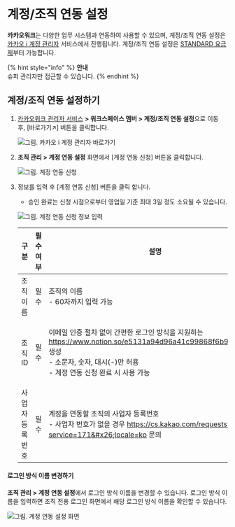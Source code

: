 # 계정/조직 연동 설정

**카카오워크**는 다양한 업무 시스템과 연동하여 사용할 수 있으며, 계정/조직 연동 설정은 [카카오 i 계정 관리자](https://account.kakaoi.ai/) 서비스에서 진행됩니다. 계정/조직 연동 설정은 [STANDARD 요금제](https://www.kakaowork.com/pricing)부터 가능합니다.

{% hint style="info" %}
**안내**\
슈퍼 관리자만 접근할 수 있습니다.
{% endhint %}

## 계정/조직 연동 설정하기

1.  [카카오워크 관리자 서비스](https://admin.kakaowork.com/) **> 워크스페이스 멤버 > 계정/조직 연동 설정**으로 이동 후, \[바로가기↗︎] 버튼을 클릭합니다.

    ![그림. 카카오 i 계정 관리자 바로가기](https://t1.kakaocdn.net/service_kep_docpublish/Figma/%5B%EA%B4%80%EB%A6%AC%EC%9E%90%20%EA%B0%80%EC%9D%B4%EB%93%9C%5D%20Kakao%20Work/%EC%B9%B4%EC%B9%B4%EC%98%A4_i_%EA%B3%84%EC%A0%95_%EB%B0%94%EB%A1%9C%EA%B0%80%EA%B8%B0.png)


2.  **조직 관리 > 계정 연동 설정** 화면에서 \[계정 연동 신청] 버튼을 클릭합니다.

    ![그림. 계정 연동 신청](https://t1.kakaocdn.net/service_kep_docpublish/Figma/%5B%EA%B4%80%EB%A6%AC%EC%9E%90%20%EA%B0%80%EC%9D%B4%EB%93%9C%5D%20Kakao%20Work/%EA%B3%84%EC%A0%95%20%EC%97%B0%EB%8F%99%20%EC%8B%A0%EC%B2%AD.png)


3.  정보를 입력 후 \[계정 연동 신청] 버튼을 클릭 합니다.

    * 승인 완료는 신청 시점으로부터 영업일 기준 최대 3일 정도 소요될 수 있습니다.

    ![그림. 계정 연동 신청 정보 입력](https://t1.kakaocdn.net/service_kep_docpublish/Figma/%5B%EA%B4%80%EB%A6%AC%EC%9E%90%20%EA%B0%80%EC%9D%B4%EB%93%9C%5D%20Kakao%20Work/%EA%B3%84%EC%A0%95%20%EC%97%B0%EB%8F%99%20%EC%8B%A0%EC%B2%AD%20%EC%A0%95%EB%B3%B4%20%EC%9E%85%EB%A0%A5.png)

    | 구분       | 필수 여부 | 설명                                                                                                                                              |
    | -------- | ----- | ----------------------------------------------------------------------------------------------------------------------------------------------- |
    | 조직 이름    | 필수    | <p>조직의 이름<br>- 60자까지 입력 가능</p>                                                                                                                  |
    | 조직 ID    | 필수    | <p>이메일 인증 절차 없이 간편한 로그인 방식을 지원하는 https://www.notion.so/e5131a94d96a41c99868f6b9f4530c4c 생성<br>- 소문자, 숫자, 대시(-)만 허용<br>- 계정 연동 신청 완료 시 사용 가능</p> |
    | 사업자 등록번호 | 필수    | <p>계정을 연동할 조직의 사업자 등록번호<br>- 사업자 번호가 없을 경우 https://cs.kakao.com/requests?service=171&#x26;locale=ko 문의</p>                                      |

#### 로그인 방식 이름 변경하기

**조직 관리 > 계정 연동 설정**에서 로그인 방식 이름을 변경할 수 있습니다. 로그인 방식 이름을 입력하면 조직 전용 로그인 화면에서 해당 로그인 방식 이름을 확인할 수 있습니다.

![그림. 계정 연동 설정 화면](https://t1.kakaocdn.net/service_kep_docpublish/Figma/%5B%EA%B4%80%EB%A6%AC%EC%9E%90%20%EA%B0%80%EC%9D%B4%EB%93%9C%5D%20Kakao%20Work/%EA%B3%84%EC%A0%95%20%EC%97%B0%EB%8F%99%EC%84%A4%EC%A0%95%20%ED%99%94%EB%A9%B4.png)

